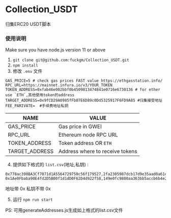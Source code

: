 # Collection_USDT
归集ERC20 USDT脚本
### 使用说明
Make sure you have node.js version 11 or above
1. `git clone git@github.com:fuckgm/Collection_USDT.git`
2. `npm install`
3. 修改 `.env` 文件
```
GAS_PRICE=5 # check gas prices FAST value https://ethgasstation.info/
RPC_URL=https://mainnet.infura.io/v3/YOUR_TOKEN
TOKEN_ADDRESS=0xfab46e002bbf0b4509813474841e0716e6730136 # for ether use `ETH`,其他使用token的address
TARGET_ADDRESS=0x9fCD29A0985fFb07E6D89c0Dd5325917F6FD9A85 #归集接受地址
FEE_PARIVATE=  #手续费地址私钥
```
| NAME | VALUE |
| --- | --- |
| GAS_PRICE | Gas price in GWEI |
| RPC_URL | Ethereum node RPC URL |
| TOKEN_ADDRESS | Token address OR `ETH` |
| TARGET_ADDRESS | Address where to receive tokens |

4. 提供如下格式的 `list.csv`(地址,私钥) :
```
0x778ac398BA3Cf7071d1A5564729750c56f179527,2fa2305987dcb17d9e35aad0a61e1f676b0d7f6348e938df05baedef028b7550
0x1Ae0Fbaba90E4fd2D5B00f1d1dD0F62D4d922f58,149e0fc9800aa363bb5accb6b4e2ce563c6a6f6dbdd15a3c53b354ae2b2824a9
```
地址带 0x
私钥不带 0x

5. 运行 `npm run start`

PS:
可用generateAddresses.js生成如上格式的list.csv文件
